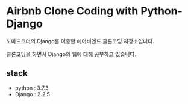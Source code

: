 # Airbnb Clone Coding with Python-Django

노마드코더의 Django를 이용한 에어비엔드 클론코딩 저장소입니다.

클론코딩을 하면서 Django와 웹에 대해 공부하고 있습니다.



## stack

- python : 3.7.3
- Django : 2.2.5
